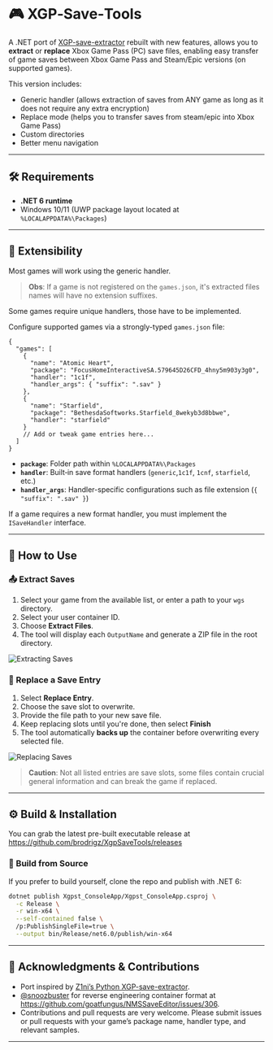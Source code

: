# 🎮 XGP‑Save‑Tools

A .NET port of [XGP-save-extractor](https://github.com/Z1ni/XGP-save-extractor) rebuilt with new features, allows you to **extract** or **replace** Xbox Game Pass (PC) save files, enabling easy transfer of game saves between Xbox Game Pass and Steam/Epic versions (on supported games).

This version includes:
- Generic handler (allows extraction of saves from ANY game as long as it does not require any extra encryption)
- Replace mode (helps you to transfer saves from steam/epic into Xbox Game Pass)
- Custom directories 
- Better menu navigation
---

## 🛠️ Requirements

- **.NET 6 runtime** 
- Windows 10/11 (UWP package layout located at `%LOCALAPPDATA%\Packages`)
---

## 📝 Extensibility

Most games will work using the generic handler.
> **Obs**: If a game is not registered on the `games.json`, it's extracted files names will have no extension suffixes.

Some games require unique handlers, those have to be implemented.

Configure supported games via a strongly-typed `games.json` file:

```jsonc
{
  "games": [
    {
      "name": "Atomic Heart",
      "package": "FocusHomeInteractiveSA.579645D26CFD_4hny5m903y3g0",
      "handler": "1c1f",
      "handler_args": { "suffix": ".sav" }
    },
    {
      "name": "Starfield",
      "package": "BethesdaSoftworks.Starfield_8wekyb3d8bbwe",
      "handler": "starfield"
    }
    // Add or tweak game entries here...
  ]
}
```

- **`package`**: Folder path within `%LOCALAPPDATA%\Packages`
- **`handler`**: Built‑in save format handlers (`generic`,`1c1f`, `1cnf`, `starfield`, etc.)
- **`handler_args`**: Handler-specific configurations such as file extension (`{ "suffix": ".sav" }`)

If a game requires a new format handler, you must implement the `ISaveHandler` interface.

---

## 🚀 How to Use

### 📤 Extract Saves

1. Select your game from the available list, or enter a path to your `wgs` directory.
2. Select your user container ID.
3. Choose **Extract Files**.
4. The tool will display each `OutputName` and generate a ZIP file in the root directory.

![Extracting Saves](https://github.com/user-attachments/assets/e8806a1a-5002-45e1-b4cc-ddcc321689bd)


### 🔄 Replace a Save Entry

1. Select **Replace Entry**.
2. Choose the save slot to overwrite.
3. Provide the file path to your new save file.
4. Keep replacing slots until you're done, then select **Finish**
4. The tool automatically **backs up** the container before overwriting every selected file.

![Replacing Saves](https://github.com/user-attachments/assets/73054752-6f65-4f54-a0eb-f3f18e8c0472)


> **Caution**: Not all listed entries are save slots, some files contain crucial general information and can break the game if replaced.

---

## ⚙️ Build & Installation

You can grab the latest pre-built executable release at https://github.com/brodrigz/XgpSaveTools/releases

### 🔨 Build from Source

If you prefer to build yourself, clone the repo and publish with .NET 6:

```bash
dotnet publish Xgpst_ConsoleApp/Xgpst_ConsoleApp.csproj \
  -c Release \
  -r win-x64 \
  --self-contained false \
  /p:PublishSingleFile=true \
  --output bin/Release/net6.0/publish/win-x64
```
---

## 🙌 Acknowledgments & Contributions

- Port inspired by [Z1ni’s Python XGP-save-extractor](https://github.com/Z1ni/XGP-save-extractor).
- [@snoozbuster](https://github.com/snoozbuster) for reverse engineering container format at https://github.com/goatfungus/NMSSaveEditor/issues/306.
- Contributions and pull requests are very welcome. Please submit issues or pull requests with your game’s package name, handler type, and relevant samples.

---

